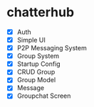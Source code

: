 # chatterhub

- [x] Auth
- [x] Simple UI
- [x] P2P Messaging System
- [x] Group System
- [x] Startup Config
- [x] CRUD Group
- [x] Group Model
- [x] Message
- [x] Groupchat Screen
